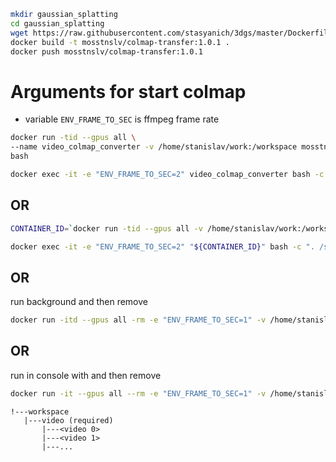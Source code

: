 ```bash
mkdir gaussian_splatting
cd gaussian_splatting
wget https://raw.githubusercontent.com/stasyanich/3dgs/master/Dockerfile
docker build -t mosstnslv/colmap-transfer:1.0.1 .
docker push mosstnslv/colmap-transfer:1.0.1
```

# Arguments for start colmap

- variable `ENV_FRAME_TO_SEC` is ffmpeg frame rate

```bash
docker run -tid --gpus all \
--name video_colmap_converter -v /home/stanislav/work:/workspace mosstnslv/colmap-transfer:1.0.1 \
bash
```

```bash
docker exec -it -e "ENV_FRAME_TO_SEC=2" video_colmap_converter bash -c ". /script.sh"
```
## OR

```bash
CONTAINER_ID=`docker run -tid --gpus all -v /home/stanislav/work:/workspace mosstnslv/colmap-transfer:1.0.3 bash`
```

```bash
docker exec -it -e "ENV_FRAME_TO_SEC=2" "${CONTAINER_ID}" bash -c ". /script.sh"
```
## OR

run background and then remove
```bash
docker run -itd --gpus all -rm -e "ENV_FRAME_TO_SEC=1" -v /home/stanislav/work:/workspace mosstnslv/colmap-transfer:1.0.3 bash -c ". /script.sh"
```
## OR

run in console with and then remove
```bash
docker run -it --gpus all --rm -e "ENV_FRAME_TO_SEC=1" -v /home/stanislav/work:/workspace mosstnslv/colmap-transfer:1.0.3 bash -c ". /script.sh"
```


```structure
!---workspace
   |---video (required)
       |---<video 0>
       |---<video 1>
       |---...
```